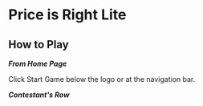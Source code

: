 # Price is Right Lite
## How to Play
**_From Home Page_**

Click Start Game below the logo or at the navigation bar.

**_Contestant's Row_**
